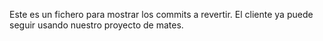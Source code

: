 Este es un fichero para mostrar los commits a revertir.
El cliente ya puede seguir usando nuestro proyecto de mates.
